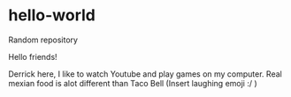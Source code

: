 # hello-world
Random repository

Hello friends!

Derrick here, I like to watch Youtube and play games on my computer.
Real mexian food is alot different than Taco Bell (Insert laughing emoji :/ )
